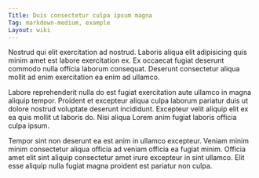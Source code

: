 ```yaml
---
Title: Duis consectetur culpa ipsum magna
Tag: markdown-medium, example
Layout: wiki
---
```

Nostrud qui elit exercitation ad nostrud. Laboris aliqua elit adipisicing quis minim amet est labore exercitation ex. Ex occaecat fugiat deserunt commodo nulla officia laborum consequat. Deserunt consectetur aliqua mollit ad enim exercitation ea enim ad ullamco.

Labore reprehenderit nulla do est fugiat exercitation aute ullamco in magna aliquip tempor. Proident et excepteur aliqua culpa laborum pariatur duis ut dolore nostrud voluptate deserunt incididunt. Excepteur velit aliquip elit ex ea quis mollit ut laboris do. Nisi aliqua Lorem anim fugiat laboris officia culpa ipsum.

Tempor sint non deserunt ea est anim in ullamco excepteur. Veniam minim minim consectetur aliqua officia ad veniam officia ea fugiat minim. Officia amet elit sint aliquip consectetur amet irure excepteur in sint ullamco. Elit esse aliquip nulla fugiat magna proident est pariatur non culpa.